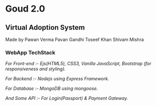 # Goud 2.0
## Virtual Adoption System
Made by Pawan Verma Pavan Gandhi Toseef Khan Shivam Mishra
### WebApp TechStack

*For Front-end :- Ejs(HTML5), CSS3, Vanilla JavaScript, Bootstrap (for responsiveness and styling).*

*For Backend :- Nodejs using Express Framework.*

*For Database :- MongoDB using mongoose.*

*And Some API :- For Login(Passport) & Payment Gateway.*

